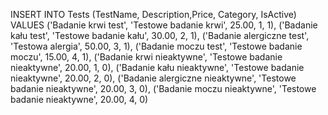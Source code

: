 INSERT INTO Tests (TestName, Description,Price, Category, IsActive)
VALUES ('Badanie krwi test', 'Testowe badanie krwi', 25.00, 1, 1),
('Badanie kału test', 'Testowe badanie kału', 30.00, 2, 1),
('Badanie alergiczne test', 'Testowa alergia', 50.00, 3, 1),
('Badanie moczu test', 'Testowe badanie moczu', 15.00, 4, 1),
('Badanie krwi nieaktywne', 'Testowe badanie nieaktywne', 20.00, 1, 0),
('Badanie kału nieaktywne', 'Testowe badanie nieaktywne', 20.00, 2, 0),
('Badanie alergiczne nieaktywne', 'Testowe badanie nieaktywne', 20.00, 3, 0),
('Badanie moczu nieaktywne', 'Testowe badanie nieaktywne', 20.00, 4, 0)